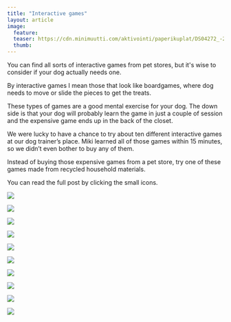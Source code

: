 ```yaml
---
title: "Interactive games"
layout: article
image:
  feature:
  teaser: https://cdn.minimuutti.com/aktivointi/paperikuplat/DS04272_-245px.jpg
  thumb:
---
```


You can find all sorts of interactive games from pet stores, but it's wise to consider if your dog actually needs one.

By interactive games I mean those that look like boardgames, where dog needs to move or slide the pieces to get the treats.

These types of games are a good mental exercise for your dog. The down side is that your dog will probably learn the game in just a couple of session and the expensive game ends up in the back of the closet.

We were lucky to have a chance to try about ten different interactive games at our dog trainer’s place. Miki learned all of those games within 15 minutes, so we didn’t even bother to buy any of them.

Instead of buying those expensive games from a pet store, try one of these games made from recycled household materials.

You can read the full post by clicking the small icons.

[![](https://cdn.minimuutti.com/aktivointi/flippailu/DS060441-245px.jpg)](/en/brain-games/flippin-it/)

[![](https://cdn.minimuutti.com/aktivointi/kiekon-pyoritys/DSC57855-245px.jpg)](/en/brain-games/spin-the-disk/)

[![](https://cdn.minimuutti.com/aktivointi/koydenveto/DSC55402-245px.jpg)](/en/brain-games/tug-of-war/)

[![](https://cdn.minimuutti.com/aktivointi/kurkkaa-koloon/DSC34707-245px.jpg)](/en/brain-games/peek-a-hole/)

[![](https://cdn.minimuutti.com/aktivointi/levysoittimet/DSC54548-245px.jpg)](/en/brain-games/turntables/)

[![](https://cdn.minimuutti.com/aktivointi/muki-tuubissa/DSC56649-245px.jpg)](/en/brain-games/cup-in-the-tube/)

[![](https://cdn.minimuutti.com/aktivointi/paperikuplat/DS04272_-245px.jpg)](/en/brain-games/reversed-muffin-tray/)

[![](https://cdn.minimuutti.com/aktivointi/putoilevat-namit/DSC51366-245px.jpg)](/en/brain-games/falling-treats/)

[![](https://cdn.minimuutti.com/aktivointi/onginta/DS15029-245px.jpg)](/en/brain-games/gone-fishin/)

[![](https://cdn.minimuutti.com/aktivointi/tuubin-pyoritys/DS23531-245px.jpg)](/en/brain-games/high-roller/)
